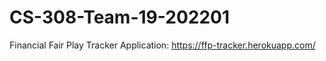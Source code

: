 # CS-308-Team-19-202201
Financial Fair Play Tracker
Application: https://ffp-tracker.herokuapp.com/

